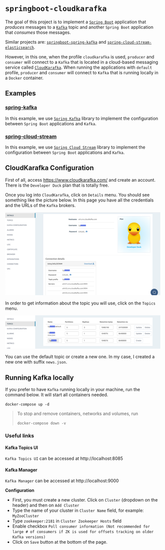 # `springboot-cloudkarafka`

The goal of this project is to implement a [`Spring Boot`](https://docs.spring.io/spring-boot/docs/current/reference/htmlsingle/)
application that _produces_ messages to a [`Kafka`](https://kafka.apache.org/) topic and another `Spring Boot`
application that _consumes_ those messages.

Similar projects are: [`springboot-spring-kafka`](https://github.com/ivangfr/springboot-spring-kafka)
and [`spring-cloud-stream-elasticsearch`](https://github.com/ivangfr/spring-cloud-stream-elasticsearch).

However, in this one, when the profile `cloudkarafka` is used, `producer` and `consumer` will connect to a `Kafka`
that is located in a cloud-based messaging service called [`CloudKarafka`](https://www.cloudkarafka.com/). When running
the applications with `default` profile, `producer` and `consumer` will connect to `Kafka` that is running locally in a
`Docker` container.

## Examples

### [spring-kafka](https://github.com/ivangfr/springboot-cloudkarafka/tree/master/spring-kafka#springboot-cloudkarafka)

In this example, we use [`Spring Kafka`](https://docs.spring.io/spring-kafka/reference/html/) library to implement the
configuration between `Spring Boot` applications and `Kafka`.

### [spring-cloud-stream](https://github.com/ivangfr/springboot-cloudkarafka/tree/master/spring-cloud-stream#springboot-cloudkarafka)

In this example, we use [`Spring Cloud Stream`](https://docs.spring.io/spring-cloud-stream/docs/current/reference/htmlsingle/)
library to implement the configuration between `Spring Boot` applications and `Kafka`.

## CloudKarafka Configuration

First of all, access https://www.cloudkarafka.com/ and create an account. There is the `Developer Duck` plan that is
totally free.

Once you log into `CloudKarafka`, click on `Details` menu. You should see something like the picture below. In
this page you have all the credentials and the URLs of the `Kafka` brokers.

![cloudkarafka-details](images/cloudkarafka-details.png)

In order to get information about the topic you will use, click on the `Topics` menu.

![cloudkarafka-topics](images/cloudkarafka-topics.png)

You can use the default topic or create a new one. In my case, I created a new one with suffix `news.json`.

## Running Kafka locally

If you prefer to have `Kafka` running locally in your machine, run the command below. It will start all containers needed.
```
docker-compose up -d
```
> To stop and remove containers, networks and volumes, run
> ```
> docker-compose down -v
> ```

### Useful links

#### Kafka Topics UI
     
`Kafka Topics UI` can be accessed at http://localhost:8085

#### Kafka Manager
     
`Kafka Manager` can be accessed at http://localhost:9000

**Configuration**

- First, you must create a new cluster. Click on `Cluster` (dropdown on the header) and then on `Add Cluster`
- Type the name of your cluster in `Cluster Name` field, for example: `MyZooCluster`
- Type `zookeeper:2181` in `Cluster Zookeeper Hosts` field
- Enable checkbox `Poll consumer information (Not recommended for large # of consumers if ZK is used for offsets tracking on older Kafka versions)`
- Click on `Save` button at the bottom of the page.
